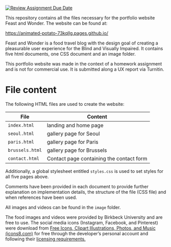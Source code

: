 [![Review Assignment Due Date](https://classroom.github.com/assets/deadline-readme-button-24ddc0f5d75046c5622901739e7c5dd533143b0c8e959d652212380cedb1ea36.svg)](https://classroom.github.com/a/59P2FRZS)


This repository contains all the files necessary for the portfolio website Feast and Wonder. The website can be found at: 

https://animated-potato-73kqllg.pages.github.io/

Feast and Wonder is a food travel blog with the design goal of creating a pleasurable user experience for the Blind and Visually Impaired. It contains five html documents, one CSS document and an image folder. 

This portfolio website was made in the context of a homework assignment and is not for commercial use. It is submitted along a UX report via Turnitin. 

# File content 
The following HTML files are used to create the website:

| File | Content |
| --- | --- |
| `index.html` | landing and home page |
| `seoul.html` | gallery page for Seoul |
| `paris.html` | gallery page for Paris |
| `brussels.html` | gallery page for Brussels |
| `contact.html` | Contact page containing the contact form |

Additionally, a global stylesheet entitled `styles.css` is used to set styles for all five pages above.

Comments have been provided in each document to provide further explanation on implementation details, the structure of the file (CSS file) and when references have been used.  

All images and videos can be found in the `image` folder.

The food images and videos were provided by Birkbeck University and are free to use. The social media icons (Instagram, Facebook, and Pinterest) were download from [Free Icons, Clipart Illustrations, Photos, and Music (icons8.com)](https://icons8.com/) for free through the developer’s personal account and following their [licensing requirements.](https://icons8.com/vue-static/landings/pricing/icons8-license.pdf)
